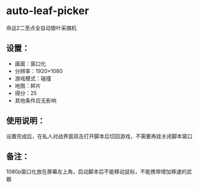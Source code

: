 # auto-leaf-picker
命运2二至点全自动银叶采摘机
## 设置：
- 画面：窗口化
- 分辨率：1920×1080 
- 游戏模式：碰撞 
- 地图：碎片 
- 得分：25
- 其他条件应无影响
## 使用说明：
设置完成后，在私人对战界面双击打开脚本后切回游戏，不需要再挂关闭脚本窗口
## 备注：
1080p窗口化放在屏幕左上角，启动脚本后不能移动鼠标，不能携带增加移速的武器
